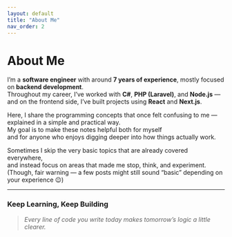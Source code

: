 ```yaml
---
layout: default
title: "About Me"
nav_order: 2
---
```


# About Me

I’m a **software engineer** with around **7 years of experience**, mostly focused on **backend development**.  
Throughout my career, I’ve worked with **C#**, **PHP (Laravel)**, and **Node.js** —  
and on the frontend side, I’ve built projects using **React** and **Next.js**.

Here, I share the programming concepts that once felt confusing to me —  
explained in a simple and practical way.  
My goal is to make these notes helpful both for myself  
and for anyone who enjoys digging deeper into how things actually work.

Sometimes I skip the very basic topics that are already covered everywhere,  
and instead focus on areas that made me stop, think, and experiment.  
(Though, fair warning — a few posts might still sound “basic” depending on your experience 😉)

---

### Keep Learning, Keep Building
> *Every line of code you write today makes tomorrow’s logic a little clearer.*
